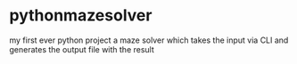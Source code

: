 # pythonmazesolver
my first ever python project a maze solver which takes the input via CLI and generates the output file with the result

